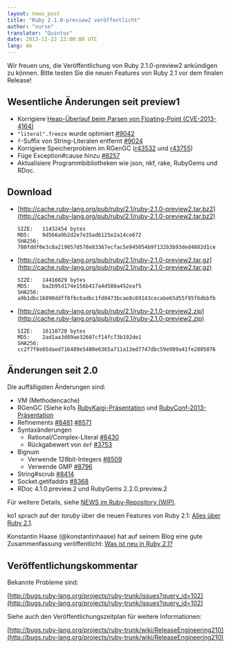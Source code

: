 ```yaml
---
layout: news_post
title: "Ruby 2.1.0-preview2 veröffentlicht"
author: "nurse"
translator: "Quintus"
date: 2013-11-22 22:00:00 UTC
lang: de
---
```


Wir freuen uns, die Veröffentlichung von Ruby 2.1.0-preview2
ankündigen zu können. Bitte testen Sie die neuen Features von Ruby 2.1
vor dem finalen Release!

## Wesentliche Änderungen seit preview1

* Korrigiere [Heap-Überlauf beim Parsen von Floating-Point (CVE-2013-4164)](https://www.ruby-lang.org/de/news/2013/11/22/heap-overflow-in-floating-point-parsing-cve-2013-4164/)
* `"literal".freeze` wurde optimiert [#9042](https://bugs.ruby-lang.org/issues/9042)
* `f`-Suffix von String-Literalen entfernt [#9024](https://bugs.ruby-lang.org/issues/9042)
* Korrigiere Speicherproblem im RGenGC ([r43532](http://svn.ruby-lang.org/cgi-bin/viewvc.cgi?view=rev&revision=43532) und [r43755](http://svn.ruby-lang.org/cgi-bin/viewvc.cgi?view=rev&revision=43755))
* Füge Exception#cause hinzu [#8257](https://bugs.ruby-lang.org/issues/8257)
* Aktualisiere Programmbibliotheken wie json, nkf, rake, RubyGems und RDoc.

## Download

* [http://cache.ruby-lang.org/pub/ruby/2.1/ruby-2.1.0-preview2.tar.bz2](http://cache.ruby-lang.org/pub/ruby/2.1/ruby-2.1.0-preview2.tar.bz2)

      SIZE:   11432454 bytes
      MD5:    9d566a9b2d2e7e35ad6125e2a14ce672
      SHA256: 780fddf0e3c8a219057d578e83367ecfac5e945054b9f132b3b93ded4802d1ce

* [http://cache.ruby-lang.org/pub/ruby/2.1/ruby-2.1.0-preview2.tar.gz](http://cache.ruby-lang.org/pub/ruby/2.1/ruby-2.1.0-preview2.tar.gz)

      SIZE:   14416029 bytes
      MD5:    ba2b95d174e156b417a4d580a452eaf5
      SHA256: a9b1dbc16090ddff8f6c6adbc1fd0473bcae8c69143cecabe65d55f95f6dbbfb

* [http://cache.ruby-lang.org/pub/ruby/2.1/ruby-2.1.0-preview2.zip](http://cache.ruby-lang.org/pub/ruby/2.1/ruby-2.1.0-preview2.zip)

      SIZE:   16110720 bytes
      MD5:    2ad1aa3d89ae32607cf14fc73b192de1
      SHA256: cc2f7f8e05daed716489e5480e6365a711a13ed7747dbc59e989a41fe2805076

## Änderungen seit 2.0

Die auffälligsten Änderungen sind:

* VM (Methodencache)
* RGenGC (Siehe ko1s
  [RubyKaigi-Präsentation](http://rubykaigi.org/2013/talk/S73) und
  [RubyConf-2013-Präsentation](http://www.atdot.net/~ko1/activities/rubyconf2013-ko1_pub.pdf)
* Refinements [#8481](https://bugs.ruby-lang.org/issues/8481) [#8571](https://bugs.ruby-lang.org/issues/8571)
* Syntaxänderungen
  * Rational/Complex-Literal
    [#8430](https://bugs.ruby-lang.org/issues/8430)
  * Rückgabewert von `def` [#3753](https://bugs.ruby-lang.org/issues/3753)
* Bignum
  * Verwende 128bit-Integers [#8509](https://bugs.ruby-lang.org/issues/8509)
  * Verwende GMP [#8796](https://bugs.ruby-lang.org/issues/8796)
* String#scrub [#8414](https://bugs.ruby-lang.org/issues/8414)
* Socket.getifaddrs [#8368](https://bugs.ruby-lang.org/issues/8368)
* RDoc 4.1.0.preview.2 und RubyGems 2.2.0.preview.2


Für weitere Details, siehe [NEWS im Ruby-Repository (WIP)](https://github.com/ruby/ruby/blob/v2_1_0_preview2/NEWS).

ko1 sprach auf der _toruby_ über die neuen Features von Ruby 2.1:
[Alles über Ruby 2.1](http://www.atdot.net/~ko1/activities/toruby05-ko1.pdf).

Konstantin Haase (@konstantinhaase) hat auf seinem Blog eine gute
Zusammenfassung veröffentlicht: [Was ist neu in Ruby 2.1?](http://rkh.im/ruby-2.1)

## Veröffentlichungskommentar

Bekannte Probleme sind:

[http://bugs.ruby-lang.org/projects/ruby-trunk/issues?query_id=102](http://bugs.ruby-lang.org/projects/ruby-trunk/issues?query_id=102)

Siehe auch den Veröffentlichungszeitplan für weitere Informationen:

[http://bugs.ruby-lang.org/projects/ruby-trunk/wiki/ReleaseEngineering210](http://bugs.ruby-lang.org/projects/ruby-trunk/wiki/ReleaseEngineering210)
